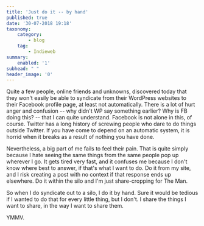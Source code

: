 ```yaml
---
title: 'Just do it -- by hand'
published: true
date: '30-07-2018 19:18'
taxonomy:
    category:
        - blog
    tag:
        - Indieweb
summary:
    enabled: '1'
subhead: " "
header_image: '0'
--- 
```

Quite a few people, online friends and unknowns, discovered today that they won't easily be able to syndicate from their WordPress websites to their Facebook profile page, at least not automatically. There is a lot of hurt anger and confusion -- why didn't WP say something earlier? Why is FB doing this? -- that I can quite understand. Facebook is not alone in this, of course. Twitter has a long history of screwing people who dare to do things outside Twitter. If you have come to depend on an automatic system, it is horrid when it breaks as a result of nothing you have done. 

Nevertheless, a big part of me fails to feel their pain. That is quite simply because I hate seeing the same things from the same people pop up wherever I go. It gets tired very fast, and it confuses me because I don't know where best to answer, if that's what I want to do. Do it from my site, and I risk creating a post with no context if that response ends up elsewhere. Do it within the silo and I'm just share-cropping for The Man.

So when I do syndicate out to a silo, I do it by hand. Sure it would be tedious if I wanted to do that for every little thing, but I don't. I share the things I want to share, in the way I want to share them.

YMMV.
